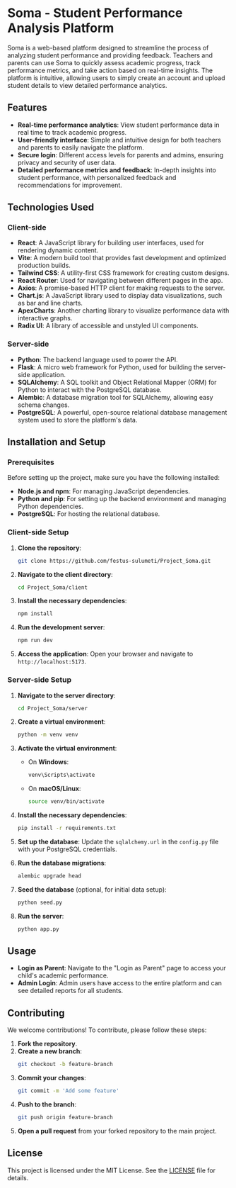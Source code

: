 # Soma - Student Performance Analysis Platform

Soma is a web-based platform designed to streamline the process of analyzing student performance and providing feedback. Teachers and parents can use Soma to quickly assess academic progress, track performance metrics, and take action based on real-time insights. The platform is intuitive, allowing users to simply create an account and upload student details to view detailed performance analytics.

## Features

- **Real-time performance analytics**: View student performance data in real time to track academic progress.
- **User-friendly interface**: Simple and intuitive design for both teachers and parents to easily navigate the platform.
- **Secure login**: Different access levels for parents and admins, ensuring privacy and security of user data.
- **Detailed performance metrics and feedback**: In-depth insights into student performance, with personalized feedback and recommendations for improvement.

## Technologies Used

### Client-side

- **React**: A JavaScript library for building user interfaces, used for rendering dynamic content.
- **Vite**: A modern build tool that provides fast development and optimized production builds.
- **Tailwind CSS**: A utility-first CSS framework for creating custom designs.
- **React Router**: Used for navigating between different pages in the app.
- **Axios**: A promise-based HTTP client for making requests to the server.
- **Chart.js**: A JavaScript library used to display data visualizations, such as bar and line charts.
- **ApexCharts**: Another charting library to visualize performance data with interactive graphs.
- **Radix UI**: A library of accessible and unstyled UI components.

### Server-side

- **Python**: The backend language used to power the API.
- **Flask**: A micro web framework for Python, used for building the server-side application.
- **SQLAlchemy**: A SQL toolkit and Object Relational Mapper (ORM) for Python to interact with the PostgreSQL database.
- **Alembic**: A database migration tool for SQLAlchemy, allowing easy schema changes.
- **PostgreSQL**: A powerful, open-source relational database management system used to store the platform's data.

## Installation and Setup

### Prerequisites

Before setting up the project, make sure you have the following installed:

- **Node.js and npm**: For managing JavaScript dependencies.
- **Python and pip**: For setting up the backend environment and managing Python dependencies.
- **PostgreSQL**: For hosting the relational database.

### Client-side Setup

1. **Clone the repository**:
    ```bash
    git clone https://github.com/festus-sulumeti/Project_Soma.git
    ```

2. **Navigate to the client directory**:
    ```bash
    cd Project_Soma/client
    ```

3. **Install the necessary dependencies**:
    ```bash
    npm install
    ```

4. **Run the development server**:
    ```bash
    npm run dev
    ```

5. **Access the application**:
    Open your browser and navigate to `http://localhost:5173`.

### Server-side Setup

1. **Navigate to the server directory**:
    ```bash
    cd Project_Soma/server
    ```

2. **Create a virtual environment**:
    ```bash
    python -m venv venv
    ```

3. **Activate the virtual environment**:
    - On **Windows**:
        ```bash
        venv\Scripts\activate
        ```
    - On **macOS/Linux**:
        ```bash
        source venv/bin/activate
        ```

4. **Install the necessary dependencies**:
    ```bash
    pip install -r requirements.txt
    ```

5. **Set up the database**:
    Update the `sqlalchemy.url` in the `config.py` file with your PostgreSQL credentials.

6. **Run the database migrations**:
    ```bash
    alembic upgrade head
    ```

7. **Seed the database** (optional, for initial data setup):
    ```bash
    python seed.py
    ```

8. **Run the server**:
    ```bash
    python app.py
    ```

## Usage

- **Login as Parent**: Navigate to the "Login as Parent" page to access your child's academic performance.
- **Admin Login**: Admin users have access to the entire platform and can see detailed reports for all students.

## Contributing

We welcome contributions! To contribute, please follow these steps:

1. **Fork the repository**.
2. **Create a new branch**:
    ```bash
    git checkout -b feature-branch
    ```
3. **Commit your changes**:
    ```bash
    git commit -m 'Add some feature'
    ```
4. **Push to the branch**:
    ```bash
    git push origin feature-branch
    ```
5. **Open a pull request** from your forked repository to the main project.

## License

This project is licensed under the MIT License. See the [LICENSE](LICENSE) file for details.

